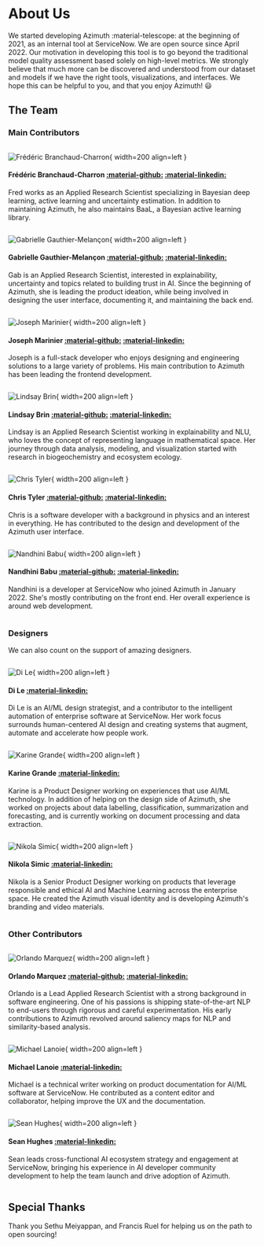 # About Us

We started developing Azimuth :material-telescope: at the beginning of 2021, as an internal tool at
ServiceNow. We are open source since April 2022. Our motivation in developing this tool is to go
beyond the traditional model quality assessment based solely on high-level metrics. We strongly
believe that much more can be discovered and understood from our dataset and models if we have the
right tools, visualizations, and interfaces. We hope this can be helpful to you, and that you enjoy
Azimuth! 😃

## The Team

### Main Contributors

<div markdown style="display: inline-block;" >

![Frédéric Branchaud-Charron](_static/images/development/team/fred.png){ width=200 align=left }

#### Frédéric Branchaud-Charron [:material-github:](https://github.com/Dref360) [:material-linkedin:](https://www.linkedin.com/in/frédéric-branchaud-charron-5387b8ba/)

Fred works as an Applied Research Scientist specializing in Bayesian deep learning, active
learning and uncertainty estimation. In addition to maintaining Azimuth, he also maintains BaaL,
a Bayesian active learning library.

</div>
<div markdown style="display: inline-block;">

![Gabrielle Gauthier-Melançon](_static/images/development/team/gab.PNG){ width=200 align=left }

#### Gabrielle Gauthier-Melançon [:material-github:](https://github.com/gabegma) [:material-linkedin:](https://www.linkedin.com/in/gabriellegma/)

Gab is an Applied Research Scientist, interested in explainability, uncertainty and topics related
to building trust in AI. Since the beginning of Azimuth, she is leading the product ideation, while
being involved in designing the user interface, documenting it, and maintaining the back end.

</div>
<div markdown style="display: inline-block;">

![Joseph Marinier](_static/images/development/team/joseph.jpg){ width=200 align=left }

#### Joseph Marinier [:material-github:](https://github.com/JosephMarinier) [:material-linkedin:](https://www.linkedin.com/in/josephmarinier/)

Joseph is a full-stack developer who enjoys designing and engineering solutions to a large variety
of problems. His main contribution to Azimuth has been leading the frontend development.

</div>
<div markdown style="display: inline-block;">

![Lindsay Brin](_static/images/development/team/lindsay.jpeg){ width=200 align=left }

#### Lindsay Brin [:material-github:](https://github.com/lindsaydbrin) [:material-linkedin:](https://www.linkedin.com/in/lindsaydbrin/)

Lindsay is an Applied Research Scientist working in explainability and NLU, who loves the concept of
representing language in mathematical space. Her journey through data analysis, modeling, and
visualization started with research in biogeochemistry and ecosystem ecology.

</div>
<div markdown style="display: inline-block;">

![Chris Tyler](_static/images/development/team/chris.png){ width=200 align=left }

#### Chris Tyler [:material-github:](https://github.com/christyler3030) [:material-linkedin:](https://www.linkedin.com/in/chris-tyler-b9597239/)

Chris is a software developer with a background in physics and an interest in everything. He has
contributed to the design and development of the Azimuth user interface.

</div>
<div markdown style="display: inline-block;">

![Nandhini Babu](_static/images/development/team/nandhini.png){ width=200 align=left }

#### Nandhini Babu [:material-github:](https://github.com/nandhinibsn) [:material-linkedin:](https://www.linkedin.com/in/nandhini-babu-209a83132/)

Nandhini is a developer at ServiceNow who joined Azimuth in January 2022. She's mostly contributing
on the front end. Her overall experience is around web development.

</div>

### Designers

We can also count on the support of amazing designers.

<div markdown style="display: inline-block;">

![Di Le](_static/images/development/team/di.png){ width=200 align=left }

#### Di Le [:material-linkedin:](https://www.linkedin.com/in/dile/)

Di Le is an AI/ML design strategist, and a contributor to the intelligent automation of enterprise
software at ServiceNow. Her work focus surrounds human-centered AI design and creating systems that
augment, automate and accelerate how people work.

</div>
<div markdown style="display: inline-block;">

![Karine Grande](_static/images/development/team/karine.png){ width=200 align=left }

#### Karine Grande [:material-linkedin:](https://www.linkedin.com/in/karine-grande-b9583514/)

Karine is a Product Designer working on experiences that use AI/ML technology. In addition of
helping on the design side of Azimuth, she worked on projects about data labelling, classification,
summarization and forecasting, and is currently working on document processing and data extraction.

</div>
<div markdown style="display: inline-block;">

![Nikola Simic](_static/images/development/team/nikola.jpeg){ width=200 align=left }

#### Nikola Simic [:material-linkedin:](https://www.linkedin.com/in/nikolasimic/)

Nikola is a Senior Product Designer working on products that leverage responsible and ethical AI and
Machine Learning across the enterprise space. He created the Azimuth visual identity and is
developing Azimuth's branding and video materials.

</div>

### Other Contributors

<div markdown style="display: inline-block;">

![Orlando Marquez](_static/images/development/team/orlando.jpeg){ width=200 align=left }

#### Orlando Marquez [:material-github:](https://github.com/marquezo) [:material-linkedin:](https://www.linkedin.com/in/orlando-e-marquez-85b141134/)

Orlando is a Lead Applied Research Scientist with a strong background in software engineering. One
of his passions is shipping state-of-the-art NLP to end-users through rigorous and careful
experimentation. His early contributions to Azimuth revolved around saliency maps for NLP and
similarity-based analysis.

</div>

<div markdown style="display: inline-block;">

![Michael Lanoie](_static/images/development/team/michael.jpeg){ width=200 align=left }

#### Michael Lanoie [:material-linkedin:](https://www.linkedin.com/in/michaeldeanlanoie/)

Michael is a technical writer working on product documentation for AI/ML software at ServiceNow. He
contributed as a content editor and collaborator, helping improve the UX and the documentation.

</div>

<div markdown style="display: inline-block;">

![Sean Hughes](_static/images/development/team/sean.png){ width=200 align=left }

#### Sean Hughes [:material-linkedin:](https://www.linkedin.com/in/seanhughes/)

Sean leads cross-functional AI ecosystem strategy and engagement at ServiceNow, bringing his
experience in AI developer community development to help the team launch and drive adoption of
Azimuth.
</div>

## Special Thanks

Thank you Sethu Meiyappan, and Francis Ruel for helping us on the path to open sourcing!
